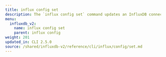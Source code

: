```yaml
---
title: influx config set
description: The `influx config set` command updates an InfluxDB connection configuration.
menu:
  influxdb_v2:
    name: influx config set
    parent: influx config
weight: 201
updated_in: CLI 2.5.0
source: /shared/influxdb-v2/reference/cli/influx/config/set.md
---
```


<!-- The content for this file is located at
// SOURCE content/shared/influxdb-v2/reference/cli/influx/config/set.md -->

